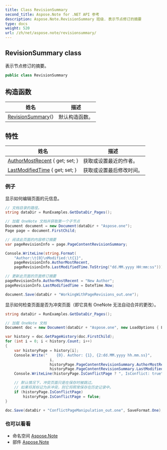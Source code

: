 ```yaml
---
title: Class RevisionSummary
second_title: Aspose.Note for .NET API 参考
description: Aspose.Note.RevisionSummary 班级. 表示节点修订的摘要
type: docs
weight: 520
url: /zh/net/aspose.note/revisionsummary/
---
```

## RevisionSummary class

表示节点修订的摘要。

```csharp
public class RevisionSummary
```

## 构造函数

| 姓名 | 描述 |
| --- | --- |
| [RevisionSummary](revisionsummary/)() | 默认构造函数。 |

## 特性

| 姓名 | 描述 |
| --- | --- |
| [AuthorMostRecent](../../aspose.note/revisionsummary/authormostrecent/) { get; set; } | 获取或设置最近的作者。 |
| [LastModifiedTime](../../aspose.note/revisionsummary/lastmodifiedtime/) { get; set; } | 获取或设置最后修改时间。 |

### 例子

显示如何编辑页面的元信息。

```csharp
// 文档目录的路径。
string dataDir = RunExamples.GetDataDir_Pages();

// 加载 OneNote 文档并获取第一个子节点           
Document document = new Document(dataDir + "Aspose.one");
Page page = document.FirstChild;

// 阅读此页面的内容修订摘要
var pageRevisionInfo = page.PageContentRevisionSummary;

Console.WriteLine(string.Format(
    "Author:\t{0}\nModified:\t{1}",
    pageRevisionInfo.AuthorMostRecent,
    pageRevisionInfo.LastModifiedTime.ToString("dd.MM.yyyy HH:mm:ss")));

// 更新此页面的页面修订摘要
pageRevisionInfo.AuthorMostRecent = "New Author";
pageRevisionInfo.LastModifiedTime = DateTime.Now;

document.Save(dataDir + "WorkingWithPageRevisions_out.one");
```

显示如何检查页面是否为冲突页面（即它具有 OneNote 无法自动合并的更改）。

```csharp
string dataDir = RunExamples.GetDataDir_Pages();

// 加载 OneNote 文档
Document doc = new Document(dataDir + "Aspose.one", new LoadOptions { LoadHistory = true });

var history = doc.GetPageHistory(doc.FirstChild);
for (int i = 0; i < history.Count; i++)
{
    var historyPage = history[i];
    Console.Write("    {0}. Author: {1}, {2:dd.MM.yyyy hh.mm.ss}",
                    i,
                    historyPage.PageContentRevisionSummary.AuthorMostRecent,
                    historyPage.PageContentRevisionSummary.LastModifiedTime);
    Console.WriteLine(historyPage.IsConflictPage ? ", IsConflict: true" : string.Empty);

    // 默认情况下，冲突页面只是在保存时被跳过。
    // 如果将其标记为非冲突，则它将照常保存在历史记录中。
    if (historyPage.IsConflictPage)
        historyPage.IsConflictPage = false;
}

doc.Save(dataDir + "ConflictPageManipulation_out.one", SaveFormat.One);
```

### 也可以看看

* 命名空间 [Aspose.Note](../../aspose.note/)
* 部件 [Aspose.Note](../../)


